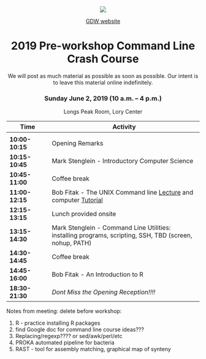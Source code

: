 <div align="center">

<img src="http://gdwworkshop.colostate.edu/media/sites/131/2016/11/GDW.png">

[GDW website](https://gdwworkshop.colostate.edu/)

<h1>2019 Pre-workshop Command Line Crash Course</h1>

We will post as much material as possible as soon as possible. Our intent is to leave this material online indefinitely.

### Sunday June 2, 2019 (10 a.m. – 4 p.m.)

Longs Peak Room, Lory Center

Time | Activity
--- | ---
<img width=150/> | <img width=600/>
**10:00-10:15** | Opening Remarks
**10:15-10:45** | Mark Stenglein - Introductory Computer Science
**10:45-11:00** | Coffee break
**11:00-12:15** | Bob Fitak - The UNIX Command line [Lecture]() and computer [Tutorial](./exercises/command-line-tutorial.md)
**12:15-13:15** | Lunch provided onsite
**13:15-14:30** | Mark Stenglein - Command Line Utilities: installing programs, scripting, SSH, TBD (screen, nohup, PATH)
**14:30-14:45** | Coffee break
**14:45-16:00** | Bob Fitak - An Introduction to R
**18:30-21:30** | *Dont Miss the Opening Reception!!!!*
</div>

Notes from meeting: delete before workshop:
1. R - practice installing R packages
2. find Google doc for command line course ideas???
3. Replacing/regexp???? or sed/awk/perl/etc
4. PROKA automated pipeline for bacteria
5. RAST - tool for assembly matching, graphical map of synteny
